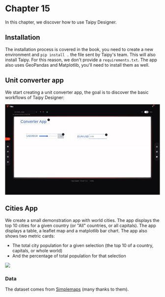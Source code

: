 # Chapter 15

In this chapter, we discover how to use Taipy Designer.

## Installation

The installation process is covered in the book, you need to create a new environment and `pip install .` the file sent by Taipy's team. This will also install Taipy. For this reason, we don't provide a `requirements.txt`. The app also uses GeoPandas and Matplotlib, you'll need to install them as well.

## Unit converter app

We start creating a unit converter app, the goal is to discover the basic workflows of Taipy Designer:

![](img/conver_app.gif)

## Cities App

We create a small demonstration app with world cities. The app displays the top 10 cities for a given country (or "All" countries, or all capitals). The app displays a table, a leaflet map and a matplotlib bar chart. The app also shows two metric cards:

* The total city population for a given selection (the top 10 of a country, capitals, or whole world)
* And the percentage of total population for that selection

![](img/cities.gif)

### Data

The dataset comes from [Simplemaps](https://simplemaps.com/data/world-cities) (many thanks to them).